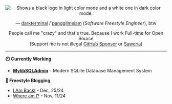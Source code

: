 <p align="center">
    <picture>
      <source media="(prefers-color-scheme: dark)" srcset="https://i.imgur.com/3v4wsW9.png">
      <source media="(prefers-color-scheme: light)" srcset="https://i.imgur.com/YZzfbCZ.png">
      <img alt="Shows a black logo in light color mode and a white one in dark color mode." src="https://avatars.githubusercontent.com/u/32319439?v=4">
    </picture>
</p>
<p align="center">
    &mdash; <a href="https://github.com/darkterminal">darkterminal</a> / <a href="https://x.com/panggilmeiam" target="_blank">panggilmeiam</a> (<em>Software Freestyle Engineer</em>), btw
</p>
<p align="center">
    People call me "crazy" and that's true. Because I work Full-time for Open Source <br /> 
    (Support me is not illegal <a href="https://github.com/sponsors/darkterminal">GitHub Sponsor</a> or <a href="https://saweria.co/darkterminal" target="_blank">Saweria</a>)
</p>

---

**⏲️ Currently Working**
- **[MylibSQLAdmin](/projects/mylibsqladmin.md)** - Modern SQLite Database Management System

**:book: Freestyle Blogging**

- [I Am Back!](/contents/2024-12-25-i-am-back.md) - Dec, 25/24
- [Where am I?](/contents/2024-11-11-where-am-i.md) - Nov, 11/24
